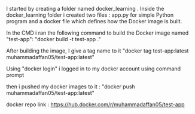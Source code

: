 I started by creating a folder named docker_learning . Inside the docker_learning folder i created two files : app.py for simple Python program and a docker file which defines how the Docker image is built.

In the CMD i ran the following command to build the Docker image named "test-app":
"docker build -t test-app ."

After building the image, I give a tag name to it
"docker tag test-app:latest muhammadaffan05/test-app:latest"

Using "docker login" i logged in to my docker account using command prompt 

then i pushed my docker images to it : "docker push muhammadaffan05/test-app:latest" 

docker repo link : https://hub.docker.com/r/muhammadaffan05/test-app
